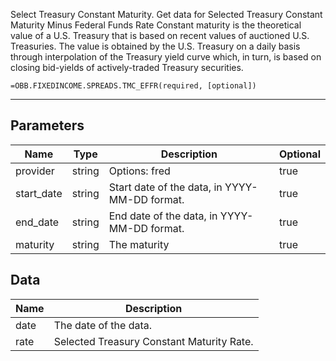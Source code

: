 <!-- markdownlint-disable MD041 -->

Select Treasury Constant Maturity.  Get data for Selected Treasury Constant Maturity Minus Federal Funds Rate Constant maturity is the theoretical value of a U.S. Treasury that is based on recent values of auctioned U.S. Treasuries. The value is obtained by the U.S. Treasury on a daily basis through interpolation of the Treasury yield curve which, in turn, is based on closing bid-yields of actively-traded Treasury securities.

```excel wordwrap
=OBB.FIXEDINCOME.SPREADS.TMC_EFFR(required, [optional])
```

---

## Parameters

| Name | Type | Description | Optional |
| ---- | ---- | ----------- | -------- |
| provider | string | Options: fred | true |
| start_date | string | Start date of the data, in YYYY-MM-DD format. | true |
| end_date | string | End date of the data, in YYYY-MM-DD format. | true |
| maturity | string | The maturity | true |

## Data

| Name | Description |
| ---- | ----------- |
| date | The date of the data.  |
| rate | Selected Treasury Constant Maturity Rate.  |
